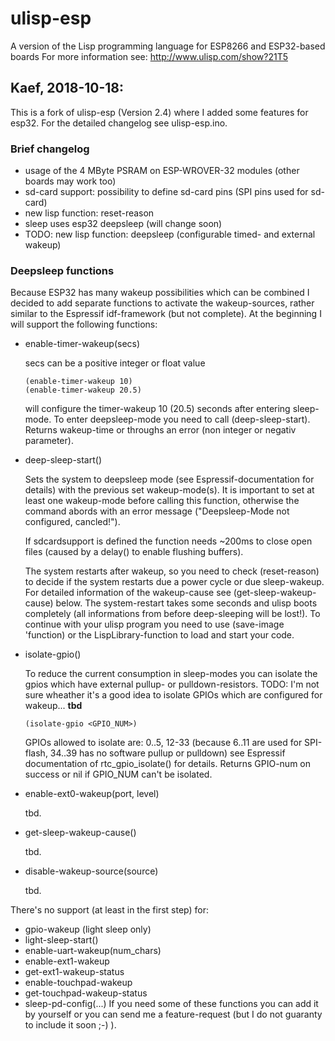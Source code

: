 # ulisp-esp
A version of the Lisp programming language for ESP8266 and ESP32-based boards
For more information see:
http://www.ulisp.com/show?21T5


## Kaef, 2018-10-18:

This is a fork of ulisp-esp (Version 2.4) where I added some features for esp32.
For the detailed changelog see ulisp-esp.ino.

### Brief changelog
* usage of the 4 MByte PSRAM on ESP-WROVER-32 modules (other boards may work too)
* sd-card support: possibility to define sd-card pins (SPI pins used for sd-card)
* new lisp function: reset-reason
* sleep uses esp32 deepsleep (will change soon)
* TODO: new lisp function: deepsleep (configurable timed- and external wakeup)

### Deepsleep functions
Because ESP32 has many wakeup possibilities which can be combined I decided to
add separate functions to activate the wakeup-sources, rather similar to the
Espressif idf-framework (but not complete).
At the beginning I will support the following functions:
* enable-timer-wakeup(secs)

  secs can be a positive integer or float value
  ```
  (enable-timer-wakeup 10)
  (enable-timer-wakeup 20.5)
  ```
  will configure the timer-wakeup 10 (20.5) seconds after entering sleep-mode. To enter deepsleep-mode you need to call
  (deep-sleep-start).
  Returns wakeup-time or throughs an error (non integer or negativ parameter).
* deep-sleep-start()

  Sets the system to deepsleep mode (see Espressif-documentation for details) with the
  previous set wakeup-mode(s). It is important to set at least one wakeup-mode before calling this function,
  otherwise the command abords with an error message ("Deepsleep-Mode not configured, cancled!").

  If sdcardsupport is defined the function needs ~200ms to close open files (caused by a delay() to enable flushing buffers).
  
  The system restarts after wakeup, so you need to check (reset-reason) to decide if the system
  restarts due a power cycle or due sleep-wakeup. For detailed information of the wakeup-cause see
  (get-sleep-wakeup-cause) below.
  The system-restart takes some seconds and ulisp boots completely (all informations from before deep-sleeping
  will be lost!). To continue with your ulisp program you need to use (save-image 'function) or
  the LispLibrary-function to load and start your code.
* isolate-gpio()

  To reduce the current consumption in sleep-modes you can isolate the gpios which have external
  pullup- or pulldown-resistors.
  TODO: I'm not sure wheather it's a good idea to isolate GPIOs which are configured for wakeup... **tbd**
  ```
  (isolate-gpio <GPIO_NUM>)
  ```
  GPIOs allowed to isolate are: 0..5, 12-33
  (because 6..11 are used for SPI-flash, 34..39 has no software pullup or pulldown)
  see Espressif documentation of rtc_gpio_isolate() for details.
  Returns GPIO-num on success or nil if GPIO_NUM can't be isolated.
* enable-ext0-wakeup(port, level)

  tbd.
* get-sleep-wakeup-cause()

  tbd.
* disable-wakeup-source(source)

  tbd.

There's no support (at least in the first step) for:
* gpio-wakeup (light sleep only)
* light-sleep-start()
* enable-uart-wakeup(num_chars)
* enable-ext1-wakeup
* get-ext1-wakeup-status
* enable-touchpad-wakeup
* get-touchpad-wakeup-status
* sleep-pd-config(...)
If you need some of these functions you can add it by yourself or you
can send me a feature-request (but I do not guaranty to include it soon ;-) ).
